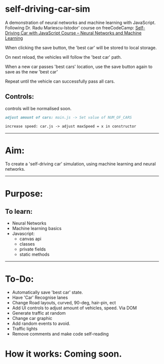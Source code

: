 # self-driving-car-sim

A demonstration of neural networks and machine learning with JavaScript. Following Dr. Radu Mariescu-Istodor' course on freeCodeCamp: [Self-Driving Car with JavaScript Course – Neural Networks and Machine Learning](https://www.youtube.com/watch?v=Rs_rAxEsAvI)

When clicking the save button, the 'best car' will be stored to local storage.

On next reload, the vehicles will follow the 'best car' path.

When a new car passes 'best cars' location, use the save button again to save as the new 'best car'

Repeat until the vehicle can successfully pass all cars.

## Controls:

controls will be normalised soon.

```markdown
adjust amount of cars: main.js -> Set value of NUM_OF_CARS

increase speed: car.js -> adjust maxSpeed = x in constructor
```

---

# Aim:

To create a 'self-driving car' simulation, using machine learning and neural networks.

---

# Purpose:

## To learn:

- Neural Networks
- Machine learning basics
- Javascript:
  - canvas api
  - classes
  - private fields
  - static methods

---

# To-Do:

- Automatically save 'best car' state.
- Have 'Car' Recognise lanes
- Change Road layouts, curved, 90-deg, hair-pin, ect
- Add UI controls to adjust amount of vehicles, speed. Via DOM
- Generate traffic at random
- Change car graphic
- Add random events to avoid.
- Traffic lights
- Remove comments and make code self-reading

# How it works: Coming soon.
